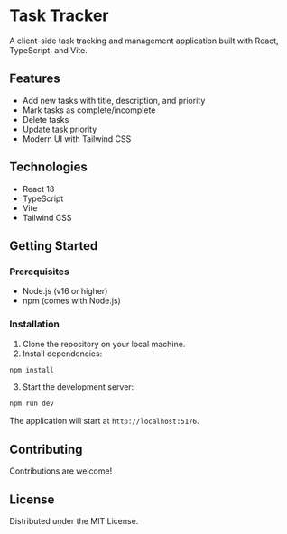 # Task Tracker

A client-side task tracking and management application built with React, TypeScript, and Vite.

## Features

- Add new tasks with title, description, and priority
- Mark tasks as complete/incomplete
- Delete tasks
- Update task priority
- Modern UI with Tailwind CSS

## Technologies

- React 18
- TypeScript
- Vite
- Tailwind CSS

## Getting Started

### Prerequisites

- Node.js (v16 or higher)
- npm (comes with Node.js)

### Installation

1. Clone the repository on your local machine.
2. Install dependencies:
```bash
npm install
```

3. Start the development server:
```bash
npm run dev
```

The application will start at `http://localhost:5176`.

## Contributing

Contributions are welcome!

## License

Distributed under the MIT License.  
